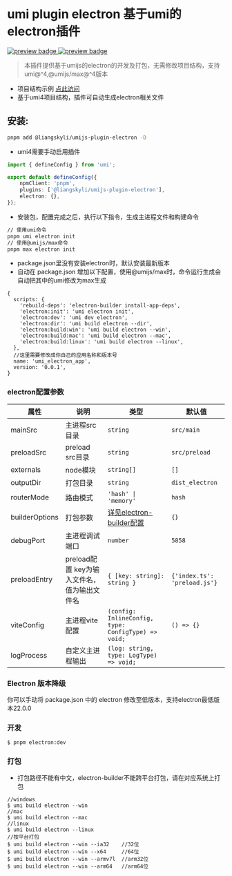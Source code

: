 # umi plugin electron 基于umi的electron插件

<p>
  <a href="https://github.com/liangskyli/umi-electron/releases">
    <img alt="preview badge" src="https://img.shields.io/github/v/release/liangskyli/umi-electron">
  </a>
  <a href="https://www.npmjs.com/package/@liangskyli/umijs-plugin-electron">
   <img alt="preview badge" src="https://img.shields.io/npm/v/@liangskyli/umijs-plugin-electron?label=%40liangskyli%2Fumijs-plugin-electron">
  </a>
</p>

> 本插件提供基于umijs的electron的开发及打包，无需修改项目结构，支持 umi@^4,@umijs/max@^4版本

- 项目结构示例 <a href="https://github.com/liangskyli/umi-electron/tree/master/examples">点此访问</a>
- 基于umi4项目结构，插件可自动生成electron相关文件

## 安装:

```bash
pnpm add @liangskyli/umijs-plugin-electron -D
```

- umi4需要手动启用插件

```typescript
import { defineConfig } from 'umi';

export default defineConfig({
    npmClient: 'pnpm',
    plugins: ['@liangskyli/umijs-plugin-electron'],
    electron: {},
});
```

- 安装包，配置完成之后，执行以下指令，生成主进程文件和构建命令

```bash
// 使用umi命令
pnpm umi electron init
// 使用@umijs/max命令
pnpm max electron init
```

- package.json里没有安装electron时，默认安装最新版本
- 自动在 package.json 增加以下配置，使用@umijs/max时，命令运行生成会自动把其中的umi修改为max生成

```json5
{
  scripts: {
    'rebuild-deps': 'electron-builder install-app-deps',
    'electron:init': 'umi electron init',
    'electron:dev': 'umi dev electron',
    'electron:dir': 'umi build electron --dir',
    'electron:build:win': 'umi build electron --win',
    'electron:build:mac': 'umi build electron --mac',
    'electron:build:linux': 'umi build electron --linux',
  },
  //这里需要修改成你自己的应用名称和版本号
  name: 'umi_electron_app',
  version: '0.0.1',
}
```

### electron配置参数

| 属性             | 说明                          | 类型                                                                             | 默认值                          |
|----------------|-----------------------------|--------------------------------------------------------------------------------|------------------------------|
| mainSrc        | 主进程src目录                    | `string`                                                                       | `src/main`                   |
| preloadSrc     | preload src目录               | `string`                                                                       | `src/preload`                |
| externals      | node模块                      | `string[]`                                                                     | `[]`                         |
| outputDir      | 打包目录                        | `string`                                                                       | `dist_electron`              |
| routerMode     | 路由模式                        | `'hash' \| 'memory'`                                                           | `hash`                       |
| builderOptions | 打包参数                        | [详见electron-builder配置](https://www.electron.build/configuration/configuration) | `{}`                         |
| debugPort      | 主进程调试端口                     | `number`                                                                       | `5858`                       |
| preloadEntry   | preload配置 key为输入文件名，值为输出文件名 | `{ [key: string]: string }`                                                    | `{'index.ts': 'preload.js'}` |
| viteConfig     | 主进程vite配置                   | `(config: InlineConfig, type: ConfigType) => void;`                            | `() => {}`                   |
| logProcess     | 自定义主进程输出                    | `(log: string, type: LogType) => void;`                                        |                              |

### Electron 版本降级

你可以手动将 package.json 中的 electron 修改至低版本，支持electron最低版本22.0.0

### 开发

```
$ pnpm electron:dev
```

### 打包

- 打包路径不能有中文，electron-builder不能跨平台打包，请在对应系统上打包

```
//windows
$ umi build electron --win
//mac
$ umi build electron --mac
//linux
$ umi build electron --linux
//按平台打包
$ umi build electron --win --ia32    //32位
$ umi build electron --win --x64     //64位
$ umi build electron --win --armv7l  //arm32位
$ umi build electron --win --arm64   //arm64位
```
